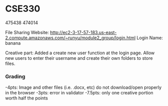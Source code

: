 # CSE330
475438
474014

File Sharing Website: http://ec2-3-17-57-183.us-east-2.compute.amazonaws.com/~runyu/module2_group/login.html
Login Name: banana

Creative part: Added a create new user function at the login page. Allow new users to enter their username and create their own folders to store files. 

### Grading

-4pts: Image and other files (i.e. .docx, etc) do not download/open properly in the browser
-3pts: error in validator
-7.5pts: only one creative portion worth half the points
